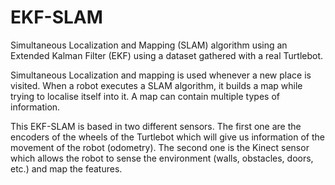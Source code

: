 # EKF-SLAM

Simultaneous Localization and Mapping (SLAM) algorithm using an Extended Kalman Filter (EKF) using a dataset gathered with a real Turtlebot.

Simultaneous Localization and mapping is used whenever a new place is visited. When a robot executes a SLAM algorithm, it builds a map while trying to localise itself into it. A map can contain multiple types of information.

This EKF-SLAM is based in two different sensors. The first one are the encoders of the wheels of the
Turtlebot which will give us information of the movement of the robot (odometry). The second one is
the Kinect sensor which allows the robot to sense the environment (walls, obstacles, doors, etc.) and map the features.
